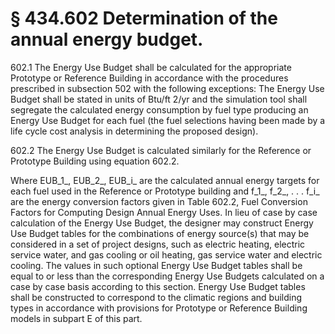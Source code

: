 # § 434.602   Determination of the annual energy budget.

602.1 The Energy Use Budget shall be calculated for the appropriate Prototype or Reference Building in accordance with the procedures prescribed in subsection 502 with the following exceptions: The Energy Use Budget shall be stated in units of Btu/ft
2/yr and the simulation tool shall segregate the calculated energy consumption by fuel type producing an Energy Use Budget for each fuel (the fuel selections having been made by a life cycle cost analysis in determining the proposed design). 


602.2 The Energy Use Budget is calculated similarly for the Reference or Prototype Building using equation 602.2. 


Where EUB_1_, EUB_2_, EUB_i_ are the calculated annual energy targets for each fuel used in the Reference or Prototype building and f_1_, f_2_, . . . f_i_ are the energy conversion factors given in Table 602.2, Fuel Conversion Factors for Computing Design Annual Energy Uses. In lieu of case by case calculation of the Energy Use Budget, the designer may construct Energy Use Budget tables for the combinations of energy source(s) that may be considered in a set of project designs, such as electric heating, electric service water, and gas cooling or oil heating, gas service water and electric cooling. The values in such optional Energy Use Budget tables shall be equal to or less than the corresponding Energy Use Budgets calculated on a case by case basis according to this section. Energy Use Budget tables shall be constructed to correspond to the climatic regions and building types in accordance with provisions for Prototype or Reference Building models in subpart E of this part. 


